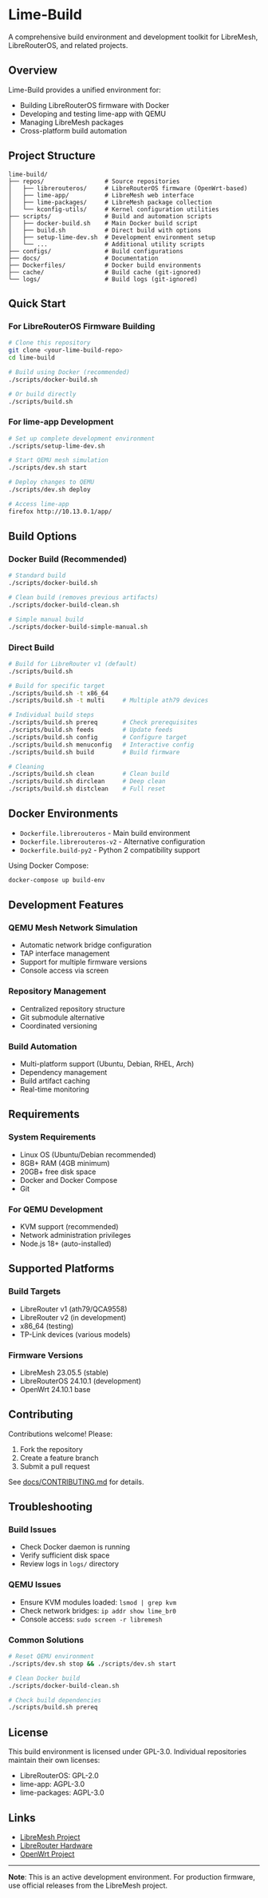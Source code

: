 # Lime-Build

A comprehensive build environment and development toolkit for LibreMesh, LibreRouterOS, and related projects.

## Overview

Lime-Build provides a unified environment for:
- Building LibreRouterOS firmware with Docker
- Developing and testing lime-app with QEMU
- Managing LibreMesh packages
- Cross-platform build automation

## Project Structure

```
lime-build/
├── repos/                 # Source repositories
│   ├── librerouteros/     # LibreRouterOS firmware (OpenWrt-based)
│   ├── lime-app/          # LibreMesh web interface
│   ├── lime-packages/     # LibreMesh package collection
│   └── kconfig-utils/     # Kernel configuration utilities
├── scripts/               # Build and automation scripts
│   ├── docker-build.sh    # Main Docker build script
│   ├── build.sh           # Direct build with options
│   ├── setup-lime-dev.sh  # Development environment setup
│   └── ...                # Additional utility scripts
├── configs/               # Build configurations
├── docs/                  # Documentation
├── Dockerfiles/           # Docker build environments
├── cache/                 # Build cache (git-ignored)
└── logs/                  # Build logs (git-ignored)
```

## Quick Start

### For LibreRouterOS Firmware Building

```bash
# Clone this repository
git clone <your-lime-build-repo>
cd lime-build

# Build using Docker (recommended)
./scripts/docker-build.sh

# Or build directly
./scripts/build.sh
```

### For lime-app Development

```bash
# Set up complete development environment
./scripts/setup-lime-dev.sh

# Start QEMU mesh simulation
./scripts/dev.sh start

# Deploy changes to QEMU
./scripts/dev.sh deploy

# Access lime-app
firefox http://10.13.0.1/app/
```

## Build Options

### Docker Build (Recommended)

```bash
# Standard build
./scripts/docker-build.sh

# Clean build (removes previous artifacts)
./scripts/docker-build-clean.sh

# Simple manual build
./scripts/docker-build-simple-manual.sh
```

### Direct Build

```bash
# Build for LibreRouter v1 (default)
./scripts/build.sh

# Build for specific target
./scripts/build.sh -t x86_64
./scripts/build.sh -t multi     # Multiple ath79 devices

# Individual build steps
./scripts/build.sh prereq       # Check prerequisites
./scripts/build.sh feeds        # Update feeds
./scripts/build.sh config       # Configure target
./scripts/build.sh menuconfig   # Interactive config
./scripts/build.sh build        # Build firmware

# Cleaning
./scripts/build.sh clean        # Clean build
./scripts/build.sh dirclean     # Deep clean
./scripts/build.sh distclean    # Full reset
```

## Docker Environments

- `Dockerfile.librerouteros` - Main build environment
- `Dockerfile.librerouteros-v2` - Alternative configuration
- `Dockerfile.build-py2` - Python 2 compatibility support

Using Docker Compose:
```bash
docker-compose up build-env
```

## Development Features

### QEMU Mesh Network Simulation
- Automatic network bridge configuration
- TAP interface management
- Support for multiple firmware versions
- Console access via screen

### Repository Management
- Centralized repository structure
- Git submodule alternative
- Coordinated versioning

### Build Automation
- Multi-platform support (Ubuntu, Debian, RHEL, Arch)
- Dependency management
- Build artifact caching
- Real-time monitoring

## Requirements

### System Requirements
- Linux OS (Ubuntu/Debian recommended)
- 8GB+ RAM (4GB minimum)
- 20GB+ free disk space
- Docker and Docker Compose
- Git

### For QEMU Development
- KVM support (recommended)
- Network administration privileges
- Node.js 18+ (auto-installed)

## Supported Platforms

### Build Targets
- LibreRouter v1 (ath79/QCA9558)
- LibreRouter v2 (in development)
- x86_64 (testing)
- TP-Link devices (various models)

### Firmware Versions
- LibreMesh 23.05.5 (stable)
- LibreRouterOS 24.10.1 (development)
- OpenWrt 24.10.1 base

## Contributing

Contributions welcome! Please:
1. Fork the repository
2. Create a feature branch
3. Submit a pull request

See [docs/CONTRIBUTING.md](docs/CONTRIBUTING.md) for details.

## Troubleshooting

### Build Issues
- Check Docker daemon is running
- Verify sufficient disk space
- Review logs in `logs/` directory

### QEMU Issues
- Ensure KVM modules loaded: `lsmod | grep kvm`
- Check network bridges: `ip addr show lime_br0`
- Console access: `sudo screen -r libremesh`

### Common Solutions
```bash
# Reset QEMU environment
./scripts/dev.sh stop && ./scripts/dev.sh start

# Clean Docker build
./scripts/docker-build-clean.sh

# Check build dependencies
./scripts/build.sh prereq
```

## License

This build environment is licensed under GPL-3.0. Individual repositories maintain their own licenses:
- LibreRouterOS: GPL-2.0
- lime-app: AGPL-3.0
- lime-packages: AGPL-3.0

## Links

- [LibreMesh Project](https://libremesh.org)
- [LibreRouter Hardware](https://librerouter.org)
- [OpenWrt Project](https://openwrt.org)

---

**Note**: This is an active development environment. For production firmware, use official releases from the LibreMesh project.